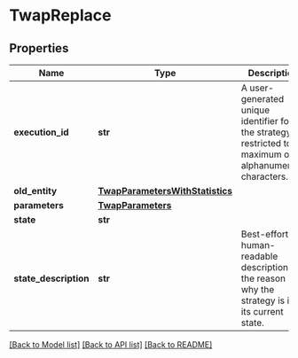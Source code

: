 # TwapReplace

## Properties
Name | Type | Description | Notes
------------ | ------------- | ------------- | -------------
**execution_id** | **str** | A user-generated unique identifier for the strategy, restricted to a maximum of 8 alphanumerical characters. | 
**old_entity** | [**TwapParametersWithStatistics**](TwapParametersWithStatistics.md) |  | [optional] 
**parameters** | [**TwapParameters**](TwapParameters.md) |  | [optional] 
**state** | **str** |  | [optional] 
**state_description** | **str** | Best-efforts, human-readable description of the reason why the strategy is in its current state. | [optional] 

[[Back to Model list]](../README.md#documentation-for-models) [[Back to API list]](../README.md#documentation-for-api-endpoints) [[Back to README]](../README.md)

